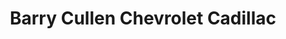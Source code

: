 ---
title: "Barry Cullen Chevrolet Cadillac"
url: /guelph/barry-cullen-chevrolet-cadillac/
shop: Autohaus
---